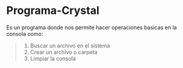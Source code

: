 # Programa-Crystal

Es un programa donde nos permite hacer operaciones basicas en la consola como:

> 1.  Buscar un archivo en el sistema
> 2.  Crear un archivo o carpeta
> 3.  Limpiar la consola
